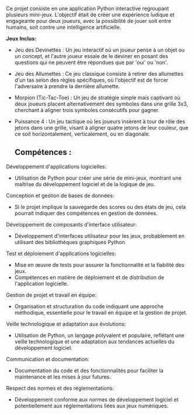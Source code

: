 Ce projet consiste en une application Python interactive regroupant plusieurs mini-jeux. L'objectif était de créer une expérience ludique et engageante pour deux joueurs, avec la possibilité de jouer soit entre humains, soit contre une intelligence artificielle.

**Jeux Inclus:**
* Jeu des Devinettes : Un jeu interactif où un joueur pense à un objet ou un concept, et l'autre joueur essaie de le deviner en posant des questions qui ne peuvent être répondues que par 'oui' ou 'non'.
* Jeu des Allumettes : Ce jeu classique consiste à retirer des allumettes d'un tas selon des règles spécifiques, où l'objectif est de forcer l'adversaire à prendre la dernière allumette.
* Morpion (Tic-Tac-Toe) : Un jeu de stratégie simple mais captivant où deux joueurs placent alternativement des symboles dans une grille 3x3, cherchant à aligner trois symboles consécutifs pour gagner.
* Puissance 4 : Un jeu tactique où les joueurs insèrent à tour de rôle des jetons dans une grille, visant à aligner quatre jetons de leur couleur, que ce soit horizontalement, verticalement, ou en diagonale.

  ## Compétences : 
Développement d'applications logicielles:
* Utilisation de Python pour créer une série de mini-jeux, montrant une maîtrise du développement logiciel et de la logique de jeu.

Conception et gestion de bases de données:
* Si le projet implique la sauvegarde des scores ou des états de jeu, cela pourrait indiquer des compétences en gestion de données.

Développement de composants d'interface utilisateur:
* Développement d'interfaces utilisateur pour les jeux, probablement en utilisant des bibliothèques graphiques Python.

Test et déploiement d'applications logicielles:
* Mise en œuvre de tests pour assurer la fonctionnalité et la fiabilité des jeux.
* Compétences en matière de déploiement et de distribution de l'application logicielle.

Gestion de projet et travail en équipe:
* Organisation et structuration du code indiquant une approche méthodique, essentielle pour le travail en équipe et la gestion de projet.

Veille technologique et adaptation aux évolutions:
* Utilisation de Python, un langage polyvalent et populaire, reflétant une veille technologique et une adaptation aux tendances actuelles du développement logiciel.

Communication et documentation:
* Documentation du code et des fonctionnalités pour faciliter la maintenance et les mises à jour futures.

Respect des normes et des réglementations:
* Développement conforme aux normes de développement logiciel et potentiellement aux réglementations liées aux jeux numériques.
